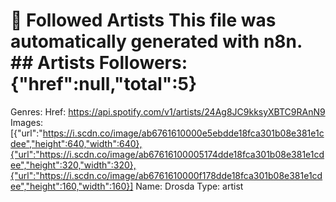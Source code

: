 # 🎵 Followed Artists  This file was automatically generated with n8n.  ## Artists  Followers: {"href":null,"total":5}
Genres: 
Href: https://api.spotify.com/v1/artists/24Ag8JC9kksyXBTC9RAnN9
Images: [{"url":"https://i.scdn.co/image/ab6761610000e5ebdde18fca301b08e381e1cdee","height":640,"width":640},{"url":"https://i.scdn.co/image/ab67616100005174dde18fca301b08e381e1cdee","height":320,"width":320},{"url":"https://i.scdn.co/image/ab6761610000f178dde18fca301b08e381e1cdee","height":160,"width":160}]
Name: Drosda
Type: artist